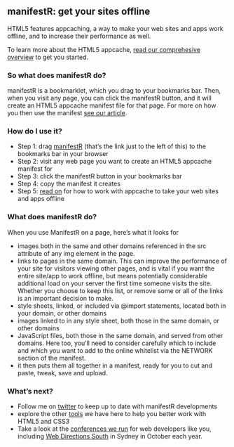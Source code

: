 ## manifestR: get your sites offline

HTML5 features appcaching, a way to make your web sites and apps work
offline, and to increase their performance as well.

To learn more about the HTML5 appcache, [read our comprehesive
overview][] to get you started.

### So what does manifestR do?

manifestR is a bookmarklet, which you drag to your bookmarks bar. Then,
when you visit any page, you can click the manifestR button, and it will
create an HTML5 appcache manifest file for that page. For more on how
you then use the manifest [see our article][].

### How do I use it?

-   Step 1: drag [manifestR][] (that’s the link just to the left of
    this) to the bookmarks bar in your browser
-   Step 2: visit any web page you want to create an HTML5 appcache
    manifest for
-   Step 3: click the manifestR button in your bookmarks bar
-   Step 4: copy the manifest it creates
-   Step 5: [read on][see our article] for how to work with appcache to
    take your web sites and apps offline

### What does manifestR do?

When you use ManifestR on a page, here’s what it looks for

-   images both in the same and other domains referenced in the src
    attribute of any img element in the page.
-   links to pages in the same domain. This can improve the performance
    of your site for visitors viewing other pages, and is vital if you
    want the entire site/​app to work offline, but means potentially
    considerable additional load on your server the first time someone
    visits the site. Whether you choose to keep this list, or remove
    some or all of the links is an important decision to make.
-   style sheets, linked, or included via @import statements, located
    both in your domain, or other domains
-   images linked to in any style sheet, both those in the same domain,
    or other domains
-   JavaScript files, both those in the same domain, and served from
    other domains. Here too, you’ll need to consider carefully which to
    include and which you want to add to the online whitelist via the
    NETWORK section of the manifest.
-   it then puts them all together in a manifest, ready for you to cut
    and paste, tweak, save and upload.

### What’s next?

-   Follow me on [twitter][] to keep up to date with manifestR
    developments
-   explore the other [tools][] we have here to help you better work
    with HTML5 and CSS3
-   Take a look at the [conferences we run][] for web developers like
    you, including [Web Directions South][] in Sydney in October each
    year.

  [read our comprehesive overview]: http://www.webdirections.org/blog/get-offline/
  [see our article]: http://www.webdirections.org/blog/get-offline
  [manifestR]: javascript:function%20loadScript(scriptURL)%20%7B%20var%20scriptElem%20=%20document.createElement('SCRIPT');%20scriptElem.setAttribute('language',%20'JavaScript');%20scriptElem.setAttribute('src',%20scriptURL);%20document.body.appendChild(scriptElem);%7DloadScript('http://westciv.com/tools/manifestR/manifestR.js');
  [twitter]: http://twitter.com/johnallsopp
  [tools]: http://westciv.com/tools/index.html
  [conferences we run]: http://webdirections.org
  [Web Directions South]: http://south11.webdirections.org/
